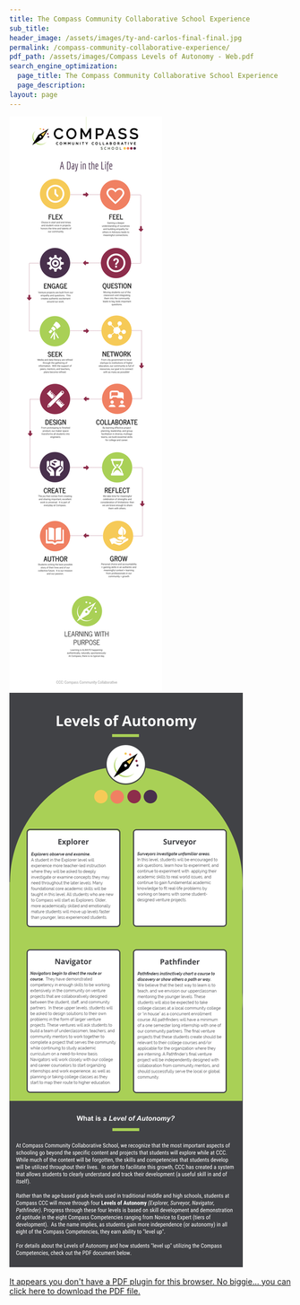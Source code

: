 ```yaml
---
title: The Compass Community Collaborative School Experience
sub_title:
header_image: /assets/images/ty-and-carlos-final-final.jpg
permalink: /compass-community-collaborative-experience/
pdf_path: /assets/images/Compass Levels of Autonomy - Web.pdf
search_engine_optimization:
  page_title: The Compass Community Collaborative School Experience
  page_description:
layout: page
---
```



![](/assets/images/versions/b082b427-a1c1-468f-b2fe-46bfb07767e3-4---x----2500-9375x---.png)![](/assets/images/versions/fccea96b-9a5e-481f-a59e-1631ccbf4a7b-2---x----816-2000x---.png)

<object data="/assets/pdf/compass-experience.pdf#page=1&amp;zoom=100" type="application/pdf" width="100%" height="800px" internalinstanceid="11"><a href="/assets/pdf/Compass Levels of Autonomy - Web.pdf">It appears you don't have a PDF plugin for this browser. No biggie... you can [click here to download the PDF file.](/assets/pdf/compass-experience.pdf)</a></object>